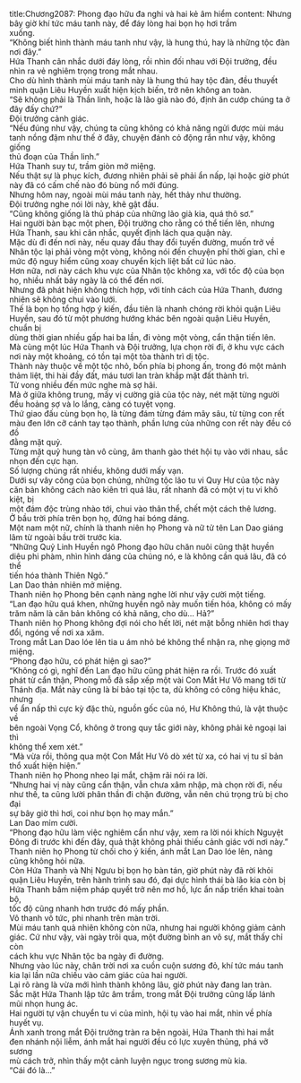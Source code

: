 title:Chương2087: Phong đạo hữu đa nghi và hai kẻ âm hiểm
content:
Nhưng bây giờ khí tức máu tanh này, để đáy lòng hai bọn họ hơi trầm<br>xuống.<br>“Không biết hình thành máu tanh như vậy, là hung thú, hay là những tộc đàn<br>nơi đây.”<br>Hứa Thanh cân nhắc dưới đáy lòng, rồi nhìn đối nhau với Đội trưởng, đều<br>nhìn ra vẻ nghiêm trọng trong mắt nhau.<br>Cho dù hình thành mùi máu tanh này là hung thú hay tộc đàn, đều thuyết<br>minh quận Liêu Huyền xuất hiện kịch biến, trở nên không an toàn.<br>“Sẽ không phải là Thần linh, hoặc là lão già nào đó, định ăn cướp chúng ta ở<br>đây đấy chứ?”<br>Đội trưởng cảnh giác.<br>“Nếu đúng như vậy, chúng ta cũng không có khả năng ngửi được mùi máu<br>tanh nồng đậm như thế ở đây, chuyện đánh cỏ động rắn như vậy, không giống<br>thủ đoạn của Thần linh.”<br>Hứa Thanh suy tư, trầm giòn mở miệng.<br>Nếu thật sự là phục kích, đương nhiên phải sẽ phải ẩn nấp, lại hoặc giờ phút<br>này đã có cấm chế nào đó bùng nổ mới đúng.<br>Nhưng hôm nay, ngoài mùi máu tanh này, hết thảy như thường.<br>Đội trưởng nghe nói lời này, khẽ gật đầu.<br>“Cũng không giống là thủ pháp của những lão già kia, quá thô sơ.”<br>Hai người bàn bạc một phen, Đội trưởng cho rằng có thể tiến lên, nhưng<br>Hứa Thanh, sau khi cân nhắc, quyết định lách qua quận này.<br>Mặc dù đi đến nơi này, nếu quay đầu thay đổi tuyến đường, muốn trở về<br>Nhân tộc lại phải vòng một vòng, không nói đến chuyện phí thời gian, chỉ e<br>mức độ nguy hiểm cũng xoay chuyển kịch liệt bất cứ lúc nào.<br>Hơn nữa, nơi này cách khu vực của Nhân tộc không xa, với tốc độ của bọn<br>họ, nhiều nhất bảy ngày là có thể đến nơi.<br>Nhưng đã phát hiện không thích hợp, với tính cách của Hứa Thanh, đương<br>nhiên sẽ không chui vào lưới.<br>Thế là bọn họ tổng hợp ý kiến, đầu tiên là nhanh chóng rời khỏi quận Liêu<br>Huyền, sau đó từ một phương hướng khác bên ngoài quận Liêu Huyền, chuẩn bị<br>dùng thời gian nhiều gấp hai ba lần, đi vòng một vòng, cẩn thận tiến lên.<br>Mà cùng một lúc Hứa Thanh và Đội trưởng, lựa chọn rời đi, ở khu vực cách<br>nơi này một khoảng, có tồn tại một tòa thành trì dị tộc.<br>Thành này thuộc về một tộc nhỏ, bốn phía bị phong ấn, trong đó một mảnh<br>thảm liệt, thi hài đầy đất, máu tươi lan tràn khắp mặt đất thành trì.<br>Tử vong nhiều đến mức nghe mà sợ hãi.<br>Mà ở giữa không trung, mấy vị cường giả của tộc này, nét mặt từng người<br>đều hoảng sợ và lo lắng, càng có tuyệt vọng.<br>Thứ giao đấu cùng bọn họ, là từng đám từng đám mây sâu, từ từng con rết<br>màu đen lớn cỡ cánh tay tạo thành, phần lưng của những con rết này đều có đồ<br>đằng mặt quỷ.<br>Từng mặt quỷ hung tàn vô cùng, âm thanh gào thét hội tụ vào với nhau, sắc<br>nhọn đến cực hạn.<br>Số lượng chúng rất nhiều, không dưới mấy vạn.<br>Dưới sự vây công của bọn chúng, những tộc lão tu vi Quy Hư của tộc này<br>căn bản không cách nào kiên trì quá lâu, rất nhanh đã có một vị tu vi khô kiệt, bị<br>một đám độc trùng nhào tới, chui vào thân thể, chết một cách thê lương.<br>Ở bầu trời phía trên bọn họ, đứng hai bóng dáng.<br>Một nam một nữ, chính là thanh niên họ Phong và nữ tử tên Lan Dao giáng<br>lâm từ ngoài bầu trời trước kia.<br>“Những Quỷ Linh Huyền ngô Phong đạo hữu chăn nuôi cũng thật huyền<br>diệu phi phàm, nhìn hình dáng của chúng nó, e là không cần quá lâu, đã có thể<br>tiến hóa thành Thiên Ngô.”<br>Lan Dao thản nhiên mở miệng.<br>Thanh niên họ Phong bên cạnh nàng nghe lời như vậy cười một tiếng.<br>“Lan đạo hữu quá khen, những huyền ngô này muốn tiến hóa, không có mấy<br>trăm năm là căn bản không có khả năng, cho dù… Hả?”<br>Thanh niên họ Phong không đợi nói cho hết lời, nét mặt bỗng nhiên hơi thay<br>đổi, ngóng về nơi xa xăm.<br>Trong mắt Lan Dao lóe lên tia u ám nhỏ bé không thể nhận ra, nhẹ giọng mở<br>miệng.<br>“Phong đạo hữu, có phát hiện gì sao?”<br>“Không có gì, nghĩ đến Lan đạo hữu cũng phát hiện ra rồi. Trước đó xuất<br>phát từ cẩn thận, Phong mỗ đã sắp xếp một vài Con Mắt Hư Vô mang tới từ<br>Thánh địa. Mắt này cũng là bí bảo tại tộc ta, dù không có công hiệu khác, nhưng<br>vể ẩn nấp thì cực kỳ đặc thù, nguồn gốc của nó, Hư Không thú, là vật thuộc về<br>bên ngoài Vọng Cổ, không ở trong quy tắc giới này, không phải kẻ ngoại lai thì<br>không thể xem xét.”<br>“Mà vừa rồi, thông qua một Con Mắt Hư Vô dò xét từ xa, có hai vị tu sĩ bản<br>thổ xuất hiện hiện.”<br>Thanh niên họ Phong nheo lại mắt, chậm rãi nói ra lời.<br>“Nhưng hai vị này cũng cẩn thận, vẫn chưa xâm nhập, mà chọn rời đi, nếu<br>như thế, ta cũng lười phân thần đi chặn đường, vẫn nên chú trọng trù bị cho đại<br>sự bây giờ thì hơi, coi như bọn họ may mắn.”<br>Lan Dao mỉm cười.<br>“Phong đạo hữu làm việc nghiêm cẩn như vậy, xem ra lời nói khích Nguyệt<br>Đông đi trước khi đến đây, quả thật không phải thiếu cảnh giác với nơi này.”<br>Thanh niên họ Phong từ chối cho ý kiến, ánh mắt Lan Dao lóe lên, nàng<br>cũng không hỏi nữa.<br>Còn Hứa Thanh và Nhị Ngưu bị bọn họ bàn tán, giờ phút này đã rời khỏi<br>quận Liêu Huyền, trên hành trình sau đó, đại dực hình thái bà lão kia còn bị<br>Hứa Thanh bấm niệm pháp quyết trở nên mơ hồ, lực ẩn nấp triển khai toàn bộ,<br>tốc độ cũng nhanh hơn trước đó mấy phần.<br>Vô thanh vô tức, phi nhanh trên màn trời.<br>Mùi máu tanh quả nhiên không còn nữa, nhưng hai người không giảm cảnh<br>giác. Cứ như vậy, vài ngày trôi qua, một đường bình an vô sự, mắt thấy chỉ còn<br>cách khu vực Nhân tộc ba ngày đi đường.<br>Nhưng vào lúc này, chân trời nơi xa cuồn cuộn sương đỏ, khí tức máu tanh<br>kia lại lần nữa chiếu vào cảm giác của hai người.<br>Lại rõ ràng là vừa mới hình thành không lâu, giờ phút này đang lan tràn.<br>Sắc mặt Hứa Thanh lập tức âm trầm, trong mắt Đội trưởng cũng lấp lánh<br>mũi nhọn hung ác.<br>Hai người tự vận chuyển tu vi của mình, hội tụ vào hai mắt, nhìn về phía<br>huyết vụ.<br>Ánh xanh trong mắt Đội trưởng tràn ra bên ngoài, Hứa Thanh thì hai mắt<br>đen nhánh nội liễm, ánh mắt hai người đều có lực xuyên thủng, phá vỡ sương<br>mù cách trở, nhìn thấy một cảnh luyện ngục trong sương mù kia.<br>“Cái đó là…”